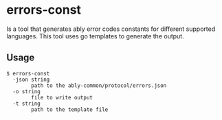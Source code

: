 # errors-const

 Is a tool that generates ably error codes constants for different supported
 languages.
This tool uses go templates to generate the output.

## Usage
```
$ errors-const
  -json string
        path to the ably-common/protocol/errors.json
  -o string
        file to write output
  -t string
        path to the template file
```